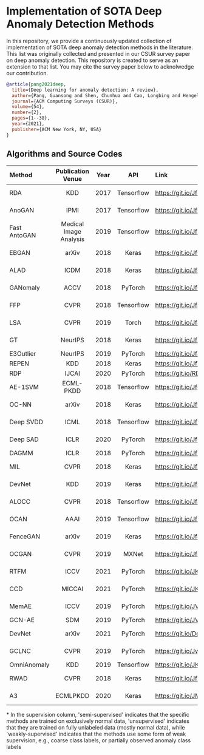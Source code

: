 # Implementation of SOTA Deep Anomaly Detection Methods
In this repository, we provide a continuously updated collection of implementation of SOTA deep anomaly detection methods in the literature. This list was originally collected and presented in our CSUR survey paper on deep anomaly detection. This repository is created to serve as an extension to that list. You may cite the survey paper below to acknolwedge our contribution. 
```bibtex
@article{pang2021deep,
  title={Deep learning for anomaly detection: A review},
  author={Pang, Guansong and Shen, Chunhua and Cao, Longbing and Hengel, Anton Van Den},
  journal={ACM Computing Surveys (CSUR)},
  volume={54},
  number={2},
  pages={1--38},
  year={2021},
  publisher={ACM New York, NY, USA}
}
```

## Algorithms and Source Codes


| Method | Publication Venue | Year | API | Link | Supervision*|Data|
| :----------- | :-----------: | :-----------: | :-----------: | :----------- |:----------- |:----------- |
|RDA|KDD| 2017|	Tensorflow|	https://git.io/JfYG5 | Semi-supervised|Image|
|AnoGAN| IPMI|2017|	Tensorflow|	https://git.io/JfGgc |Semi-supervised|Image|
|Fast AntoGAN|Medical Image Analysis|2019|	Tensorflow|	https://git.io/JfZRn |Semi-supervised|Image|
|EBGAN|arXiv|2018|	Keras|	https://git.io/JfGgG |Semi-supervised|Image|
|ALAD	|ICDM|2018|	Keras|	https://git.io/JfZ8v |Semi-supervised|Image|
|GANomaly|ACCV|2018|	PyTorch|	https://git.io/JfGgn |Semi-supervised|Image|
|FFP|CVPR|2018|Tensorflow|	https://git.io/Jf4pc |Semi-supervised|Video|
|LSA| CVPR|2019|	Torch|	https://git.io/Jf4pW |Semi-supervised|Image|
|GT| NeurIPS|2018|	Keras|	https://git.io/JfZRW |Semi-supervised|Image|
|E3Outlier| NeurIPS|2019|	PyTorch|	https://git.io/Jf4pl |Unsupervised|Image|
|REPEN	|KDD|2018|	Keras|	https://git.io/JfZRg |Unsupervised|Tabular|
|RDP| IJCAI| 2020|PyTorch|	https://git.io/RDP |Unsupervised|Tabular|
|AE-1SVM	|ECML-PKDD|2018|	Tensorflow	|https://git.io/JfGgl |Unsupervised|Tabular|
|OC-NN| arXiv|2018|	Keras|	https://git.io/JfGgZ |Semi-supervised|Image|
|Deep SVDD| ICML|2018|	Tensorflow	|https://git.io/JfZRR |Semi-supervised|Image|
|Deep SAD	|ICLR|2020|	PyTorch	|https://git.io/JfOkr |Weakly-supervised|Image|
|DAGMM	|ICLR|2018|	PyTorch|	https://git.io/JfZR0 |Unsupervised|Image|
|MIL| CVPR|2018|	Keras	|https://git.io/JfZRz |Weakly-supervised|Video|
|DevNet| KDD|2019|	Keras|	https://git.io/JfZRw |Weakly-supervised|Tabular|
|ALOCC	|CVPR|2018|	Tensorflow|	https://git.io/Jf4p4 |Semi-supervised|Image|
|OCAN	|AAAI|2019|	Tensorflow|	https://git.io/JfYGb |Semi-supervised|Sequential|
|FenceGAN|arXiv|2019|	Keras|	https://git.io/Jf4pR |Semi-supervised|Image&Tabular|
|OCGAN|CVPR|2019|	MXNet|	https://git.io/Jf4p0 |Semi-supervised|Image|
|RTFM|ICCV|2021|PyTorch|https://git.io/JKnE6| Weakly-supervised|Video|
|CCD|MICCAI|2021|PyTorch|https://git.io/JKnEM|Semi-supervised|Image|
|MemAE|ICCV|2019|PyTorch|https://git.io/JVnlz|Semi-supervised|Image&Video|
|GCN-AE|SDM|2019|PyTorch|https://git.io/JVn43|Unsupervised|Graph|
|DevNet|arXiv|2021|PyTorch|https://git.io/DevNet|Weakly-supervised|Image|
|GCLNC|CVPR|2019|PyTorch|https://git.io/JwoHS|Weakly-supervised|Video|
|OmniAnomaly|KDD|2019|Tensorflow|https://git.io/JKnu4|Unsupervised|Time series|
|RWAD|CVPR|2018|Keras|https://git.io/JfZRz| Weakly-supervised|Video|
|A3|ECMLPKDD|2020|Keras|https://git.io/JM0I1|Weakly-supervised|Tabular|



\* In the supervision column, 'semi-supervised' indicates that the specific methods are trained on exclusively normal data, 'unsupervised' indicates that they are trained on fully unlabeled data (mostly normal data), while `weakly-supervised' indicates that the methods use some form of weak supervision, e.g., coarse class labels, or partially observed anomaly class labels

